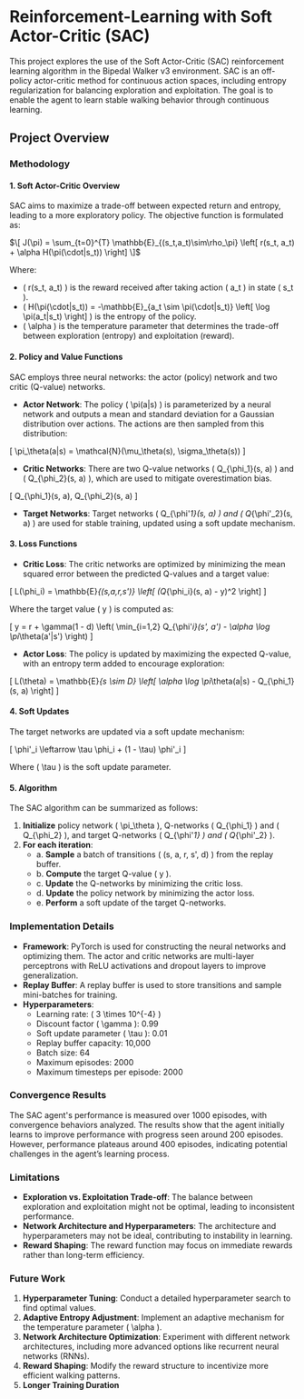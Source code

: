 # Reinforcement-Learning with Soft Actor-Critic (SAC)

This project explores the use of the Soft Actor-Critic (SAC) reinforcement learning algorithm in the Bipedal Walker v3 environment. SAC is an off-policy actor-critic method for continuous action spaces, including entropy regularization for balancing exploration and exploitation. The goal is to enable the agent to learn stable walking behavior through continuous learning.

## Project Overview

### Methodology

#### 1. Soft Actor-Critic Overview

SAC aims to maximize a trade-off between expected return and entropy, leading to a more exploratory policy. The objective function is formulated as:

$\[
J(\pi) = \sum_{t=0}^{T} \mathbb{E}_{(s_t,a_t)\sim\rho_\pi} \left[ r(s_t, a_t) + \alpha H(\pi(\cdot|s_t)) \right]
\]$

Where:
- \( r(s_t, a_t) \) is the reward received after taking action \( a_t \) in state \( s_t \).
- \( H(\pi(\cdot|s_t)) = -\mathbb{E}_{a_t \sim \pi(\cdot|s_t)} \left[ \log \pi(a_t|s_t) \right] \) is the entropy of the policy.
- \( \alpha \) is the temperature parameter that determines the trade-off between exploration (entropy) and exploitation (reward).

#### 2. Policy and Value Functions

SAC employs three neural networks: the actor (policy) network and two critic (Q-value) networks.

- **Actor Network**: The policy \( \pi(a|s) \) is parameterized by a neural network and outputs a mean and standard deviation for a Gaussian distribution over actions. The actions are then sampled from this distribution:

\[
\pi_\theta(a|s) = \mathcal{N}(\mu_\theta(s), \sigma_\theta(s))
\]

- **Critic Networks**: There are two Q-value networks \( Q_{\phi_1}(s, a) \) and \( Q_{\phi_2}(s, a) \), which are used to mitigate overestimation bias.
  
\[
Q_{\phi_1}(s, a), Q_{\phi_2}(s, a)
\]

- **Target Networks**: Target networks \( Q_{\phi'_1}(s, a) \) and \( Q_{\phi'_2}(s, a) \) are used for stable training, updated using a soft update mechanism.

#### 3. Loss Functions

- **Critic Loss**: The critic networks are optimized by minimizing the mean squared error between the predicted Q-values and a target value:

\[
L(\phi_i) = \mathbb{E}_{(s,a,r,s')} \left[ (Q_{\phi_i}(s, a) - y)^2 \right]
\]

Where the target value \( y \) is computed as:

\[
y = r + \gamma(1 - d) \left( \min_{i=1,2} Q_{\phi'_i}(s', a') - \alpha \log \pi_\theta(a'|s') \right)
\]

- **Actor Loss**: The policy is updated by maximizing the expected Q-value, with an entropy term added to encourage exploration:

\[
L(\theta) = \mathbb{E}_{s \sim D} \left[ \alpha \log \pi_\theta(a|s) - Q_{\phi_1}(s, a) \right]
\]

#### 4. Soft Updates

The target networks are updated via a soft update mechanism:

\[
\phi'_i \leftarrow \tau \phi_i + (1 - \tau) \phi'_i
\]

Where \( \tau \) is the soft update parameter.

#### 5. Algorithm

The SAC algorithm can be summarized as follows:

1. **Initialize** policy network \( \pi_\theta \), Q-networks \( Q_{\phi_1} \) and \( Q_{\phi_2} \), and target Q-networks \( Q_{\phi'_1} \) and \( Q_{\phi'_2} \).
2. **For each iteration**:
   - a. **Sample** a batch of transitions \( (s, a, r, s', d) \) from the replay buffer.
   - b. **Compute** the target Q-value \( y \).
   - c. **Update** the Q-networks by minimizing the critic loss.
   - d. **Update** the policy network by minimizing the actor loss.
   - e. **Perform** a soft update of the target Q-networks.

### Implementation Details

- **Framework**: PyTorch is used for constructing the neural networks and optimizing them. The actor and critic networks are multi-layer perceptrons with ReLU activations and dropout layers to improve generalization.
- **Replay Buffer**: A replay buffer is used to store transitions and sample mini-batches for training.
- **Hyperparameters**:
  - Learning rate: \( 3 \times 10^{-4} \)
  - Discount factor \( \gamma \): 0.99
  - Soft update parameter \( \tau \): 0.01
  - Replay buffer capacity: 10,000
  - Batch size: 64
  - Maximum episodes: 2000
  - Maximum timesteps per episode: 2000

### Convergence Results

The SAC agent's performance is measured over 1000 episodes, with convergence behaviors analyzed. The results show that the agent initially learns to improve performance with progress seen around 200 episodes. However, performance plateaus around 400 episodes, indicating potential challenges in the agent’s learning process.

### Limitations

- **Exploration vs. Exploitation Trade-off**: The balance between exploration and exploitation might not be optimal, leading to inconsistent performance.
- **Network Architecture and Hyperparameters**: The architecture and hyperparameters may not be ideal, contributing to instability in learning.
- **Reward Shaping**: The reward function may focus on immediate rewards rather than long-term efficiency.

### Future Work

1. **Hyperparameter Tuning**: Conduct a detailed hyperparameter search to find optimal values.
2. **Adaptive Entropy Adjustment**: Implement an adaptive mechanism for the temperature parameter \( \alpha \).
3. **Network Architecture Optimization**: Experiment with different network architectures, including more advanced options like recurrent neural networks (RNNs).
4. **Reward Shaping**: Modify the reward structure to incentivize more efficient walking patterns.
5. **Longer Training Duration**
